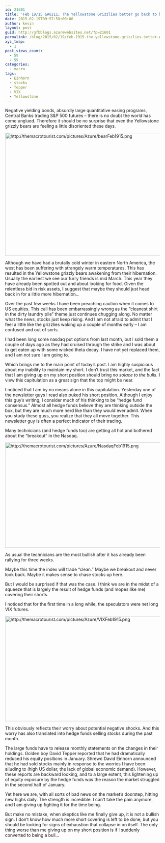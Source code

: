 ```yaml
---
id: 21601
title: 'Feb 19/15 &#8211; The Yellowstone Grizzlies better go back to bed'
date: 2015-02-19T09:57:58+00:00
author: kevin
layout: post
guid: http://gfbblogs.azurewebsites.net/?p=21601
permalink: /blog/2015/02/19/feb-1915-the-yellowstone-grizzlies-better-go-back-to-bed/
xyz_twap:
  - 1
post_views_count:
  - 59
  - 59
categories:
  - macro
tags:
  - Einhorn
  - stocks
  - Tepper
  - VIX
  - Yellowstone
---
```

Negative yielding bonds, absurdly large quantitative easing programs, Central Banks trading S&P 500 futures &#8211; there is no doubt the world has come unglued. Therefore it should be no surprise that even the Yellowstone grizzly bears are feeling a little disoriented these days. 


  <img src="http://themacrotourist.com/pictures/Azure/bearFeb1915.png" style="margin:30px atuo;display:block;" alt="http://themacrotourist.com/pictures/Azure/bearFeb1915.png" width="600" height="400">

Although we have had a brutally cold winter in eastern North America, the west has been suffering with strangely warm temperatures. This has resulted in the Yellowstone grizzly bears awakening from their hibernation. Usually the earliest we see our furry friends is mid March. This year they have already been spotted out and about looking for food. Given the relentless bid in risk assets, I suggest that maybe they should just head back in for a little more hibernation&#8230;

Over the past few weeks I have been preaching caution when it comes to US equities. This call has been embarrassingly wrong as the &#8220;cleanest shirt in the dirty laundry pile&#8221; theme just continues chugging along. No matter what the news, stocks just keep rising. And I am not afraid to admit that I feel a little like the grizzlies waking up a couple of months early &#8211; I am confused and out of sorts. 

I had been long some nasdaq put options from last month, but I sold them a couple of days ago as they had cruised through the strike and I was about to get eaten up with some wicked theta decay. I have not yet replaced them, and I am not sure I am going to.

Which brings me to the main point of today&#8217;s post. I am highly suspicious about my inability to maintain my short. I don&#8217;t trust this market, and the fact that I am giving up on my short position should bring _no solace to the bulls._ I view this capitulation as a great sign that the top might be near.

I noticed that I am by no means alone in this capitulation. Yesterday one of the newsletter guys I read also puked his short position. Although I enjoy this guy&#8217;s writing, I consider much of his thinking to be &#8220;hedge fund consensus.&#8221; Almost all hedge funds believe they are thinking outside the box, but they are much more herd like than they would ever admit. When you study these guys, you realize that they all move together. This newsletter guy is often a perfect indicator of their trading.

Many technicians (and hedge funds too) are getting all hot and bothered about the &#8220;breakout&#8221; in the Nasdaq. 


  <img src="http://themacrotourist.com/pictures/Azure/NasdaqFeb1915.png" style="margin:30px atuo;display:block;" alt="http://themacrotourist.com/pictures/Azure/NasdaqFeb1915.png" width="600" height="342">

As usual the technicians are the most bullish after it has already been rallying for three weeks. 

Maybe this time the index will trade &#8220;clean.&#8221; Maybe we breakout and never look back. Maybe it makes sense to chase stocks up here.

But I would be surprised if that was the case. I think we are in the midst of a squeeze that is largely the result of hedge funds (and mopes like me) covering their shorts. 

I noticed that for the first time in a long while, the speculators were net long VIX futures.


  <img src="http://themacrotourist.com/pictures/Azure/VIXFeb1915.png" style="margin:30px atuo;display:block;" alt="http://themacrotourist.com/pictures/Azure/VIXFeb1915.png" width="600" height="342">

This obviously reflects their worry about potential negative shocks. And this worry has also translated into hedge funds selling stocks during the past month. 

The large funds have to release monthly statements on the changes in their holdings. Golden boy David Tepper reported that he had dramatically reduced his equity positions in January. Shrewd David Einhorn announced that he had sold stocks mainly in response to the worries I have been alluding to (high US dollar, the lack of global economic demand). However, these reports are backward looking, and to a large extent, this lightening up of equity exposure by the hedge funds was the reason the market struggled in the second half of January.

Yet here we are, with all sorts of bad news on the market&#8217;s doorstep, hitting new highs daily. The strength is incredible. I can&#8217;t take the pain anymore, and I am giving up fighting it for the time being. 

But make no mistake, when skeptics like me finally give up, it is not a bullish sign. I don&#8217;t know how much more short covering is left to be done, but you should be looking for signs of exhaustion that collapse in on itself. The only thing worse than me giving up on my short position is if I suddenly converted to being a bull&#8230;